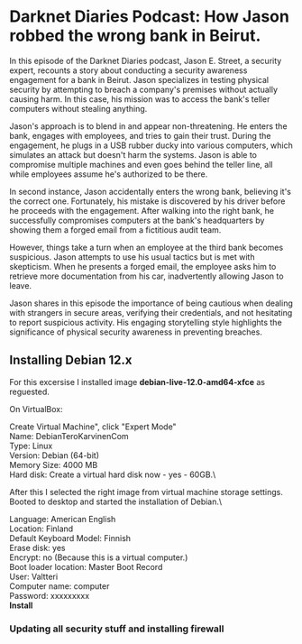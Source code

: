 # Darknet Diaries Podcast: How Jason robbed the wrong bank in Beirut.

In this episode of the Darknet Diaries podcast, Jason E. Street, a security expert, recounts a story about conducting a security awareness engagement for a bank in Beirut. Jason specializes in testing physical security by attempting to breach a company's premises without actually causing harm. In this case, his mission was to access the bank's teller computers without stealing anything.

Jason's approach is to blend in and appear non-threatening. He enters the bank, engages with employees, and tries to gain their trust. During the engagement, he plugs in a USB rubber ducky into various computers, which simulates an attack but doesn't harm the systems. Jason is able to compromise multiple machines and even goes behind the teller line, all while employees assume he's authorized to be there.

In second instance, Jason accidentally enters the wrong bank, believing it's the correct one. Fortunately, his mistake is discovered by his driver before he proceeds with the engagement. After walking into the right bank, he successfully compromises computers at the bank's headquarters by showing them a forged email from a fictitious audit team.

However, things take a turn when an employee at the third bank becomes suspicious. Jason attempts to use his usual tactics but is met with skepticism. When he presents a forged email, the employee asks him to retrieve more documentation from his car, inadvertently allowing Jason to leave.

Jason shares in this episode the importance of being cautious when dealing with strangers in secure areas, verifying their credentials, and not hesitating to report suspicious activity. His engaging storytelling style highlights the significance of physical security awareness in preventing breaches.


## Installing Debian 12.x

For this excersise I installed image **debian-live-12.0-amd64-xfce** as reguested.

On VirtualBox:

Create Virtual Machine", click "Expert Mode"\
Name: DebianTeroKarvinenCom\
Type: Linux\
Version: Debian (64-bit)\
Memory Size: 4000 MB\
Hard disk: Create a virtual hard disk now - yes - 60GB.\

After this I selected the right image from virtual machine storage settings. Booted to desktop and started the installation of Debian.\ 

Language: American English\
Location: Finland\
Default Keyboard Model: Finnish\
Erase disk: yes\
Encrypt: no (Because this is a virtual computer.)\
Boot loader location: Master Boot Record\
User: Valtteri\
Computer name: computer\
Password: xxxxxxxxx\
**Install**

### Updating all security stuff and installing firewall
